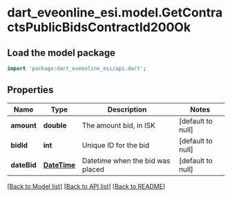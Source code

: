 # dart_eveonline_esi.model.GetContractsPublicBidsContractId200Ok

## Load the model package
```dart
import 'package:dart_eveonline_esi/api.dart';
```

## Properties
Name | Type | Description | Notes
------------ | ------------- | ------------- | -------------
**amount** | **double** | The amount bid, in ISK | [default to null]
**bidId** | **int** | Unique ID for the bid | [default to null]
**dateBid** | [**DateTime**](DateTime.md) | Datetime when the bid was placed | [default to null]

[[Back to Model list]](../README.md#documentation-for-models) [[Back to API list]](../README.md#documentation-for-api-endpoints) [[Back to README]](../README.md)


